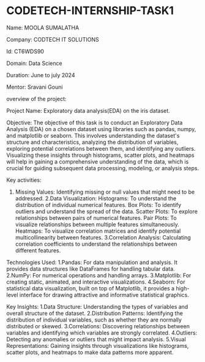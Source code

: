 # CODETECH-INTERNSHIP-TASK1
Name: MOOLA SUMALATHA

Company: CODTECH IT SOLUTIONS

Id: CT6WDS90

Domain: Data Science

Duration: June to july 2024

Mentor: Sravani Gouni

overview of the project:

Project Name: Exploratory data analysis(EDA) on the iris dataset.

Objective:  The objective of this task is to conduct an Exploratory Data Analysis (EDA) on a chosen dataset using libraries such as pandas, numpy, and matplotlib or seaborn. This involves understanding the dataset's structure and characteristics, analyzing the distribution of variables, exploring potential correlations between them, and identifying any outliers. Visualizing these insights through histograms, scatter plots, and heatmaps will help in gaining a comprehensive understanding of the data, which is crucial for guiding subsequent data processing, modeling, or analysis steps.  

Key activities:
1. Missing Values: Identifying missing or null values that might need to be addressed.
2.Data Visualization:
Histograms: To understand the distribution of individual numerical features.
Box Plots: To identify outliers and understand the spread of the data.
Scatter Plots: To explore relationships between pairs of numerical features.
Pair Plots: To visualize relationships between multiple features simultaneously.
Heatmaps: To visualize correlation matrices and identify potential multicollinearity between features.
3.Correlation Analysis:
Calculating correlation coefficients to understand the relationships between different features.

Technologies Used:
1.Pandas: For data manipulation and analysis. It provides data structures like DataFrames for handling tabular data.
2.NumPy: For numerical operations and handling arrays.
3.Matplotlib: For creating static, animated, and interactive visualizations.
4.Seaborn: For statistical data visualization, built on top of Matplotlib, it provides a high-level interface for drawing attractive and informative statistical graphics.

Key Insights:
1.Data Structure: Understanding the types of variables and overall structure of the dataset.
2.Distribution Patterns: Identifying the distribution of individual variables, such as whether they are normally distributed or skewed.
3.Correlations: Discovering relationships between variables and identifying which variables are strongly correlated.
4.Outliers: Detecting any anomalies or outliers that might impact analysis.
5.Visual Representations: Gaining insights through visualizations like histograms, scatter plots, and heatmaps to make data patterns more apparent.
